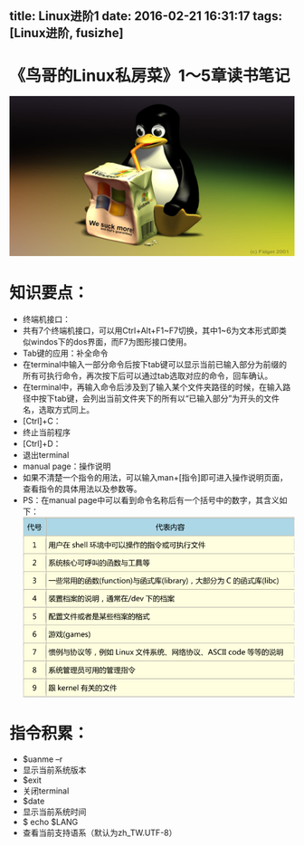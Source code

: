 title: Linux进阶1
date: 2016-02-21 16:31:17
tags: [Linux进阶, fusizhe]
---
# 《鸟哥的Linux私房菜》1～5章读书笔记
![ ](/img/fusizhe/Linux/1st/image2.jpg)

# 知识要点：
 - 终端机接口：
  - 共有7个终端机接口，可以用Ctrl+Alt+F1~F7切换，其中1~6为文本形式即类似windos下的dos界面，而F7为图形接口使用。
 - Tab键的应用：补全命令
  - 在terminal中输入一部分命令后按下tab键可以显示当前已输入部分为前缀的所有可执行命令，再次按下后可以通过tab选取对应的命令，回车确认。
  - 在terminal中，再输入命令后涉及到了输入某个文件夹路径的时候，在输入路径中按下tab键，会列出当前文件夹下的所有以“已输入部分”为开头的文件名，选取方式同上。
 - [Ctrl]+C：
  - 终止当前程序
 - [Ctrl]+D：
  - 退出terminal
 - manual page：操作说明
  - 如果不清楚一个指令的用法，可以输入man+[指令]即可进入操作说明页面，查看指令的具体用法以及参数等。
  - PS：在manual page中可以看到命令名称后有一个括号中的数字，其含义如下：
   ![](/img/fusizhe/Linux/1st/image1.png)

# 指令积累：
 - $uanme –r
  - 显示当前系统版本
 - $exit				
  - 关闭terminal
 - $date			
  - 显示当前系统时间
 - $ echo $LANG		
  - 查看当前支持语系（默认为zh_TW.UTF-8）

